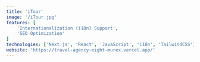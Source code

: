 ```yaml
---
title: 'iTour'
image: '/iTour.jpg'
features: [
	'Internationalization (i18n) Support',
	'SEO Optimization'
]
technologies: ['Next.js', 'React', 'JavaScript', 'i18n', 'TailwindCSS']
website: 'https://travel-agency-eight-murex.vercel.app/'
---
```

